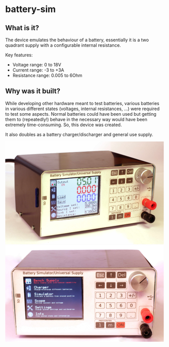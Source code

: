 # battery-sim

## What is it?
The device emulates the behaviour of a battery, essentially it is a two quadrant supply with a configurable internal resistance.

Key features:
* Voltage range: 0 to 18V
* Current range: -3 to +3A
* Resistance range: 0.005 to 6Ohm


## Why was it built?
While developing other hardware meant to test batteries, various batteries in various different states (voltages, internal resistances, ...) were required to test some aspects. Normal batteries could have been used but getting them to (repeatedly!) behave in the necessary way would have been extremely time-consuming. So, this device was created.

It also doubles as a battery charger/discharger and general use supply.

![front1](pictures/IMG_5003.JPG)
![front2](pictures/IMG_5000.JPG)
